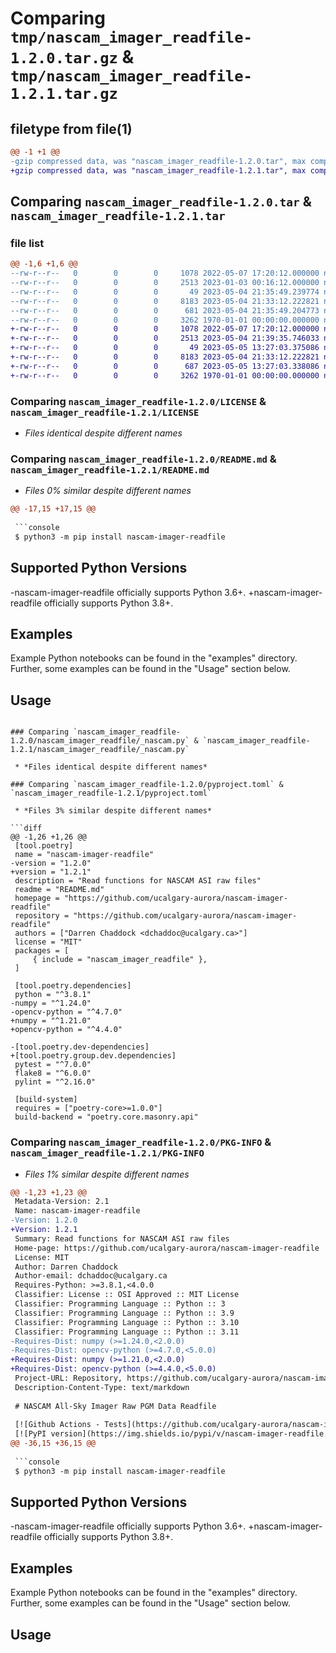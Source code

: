 # Comparing `tmp/nascam_imager_readfile-1.2.0.tar.gz` & `tmp/nascam_imager_readfile-1.2.1.tar.gz`

## filetype from file(1)

```diff
@@ -1 +1 @@
-gzip compressed data, was "nascam_imager_readfile-1.2.0.tar", max compression
+gzip compressed data, was "nascam_imager_readfile-1.2.1.tar", max compression
```

## Comparing `nascam_imager_readfile-1.2.0.tar` & `nascam_imager_readfile-1.2.1.tar`

### file list

```diff
@@ -1,6 +1,6 @@
--rw-r--r--   0        0        0     1078 2022-05-07 17:20:12.000000 nascam_imager_readfile-1.2.0/LICENSE
--rw-r--r--   0        0        0     2513 2023-01-03 00:16:12.000000 nascam_imager_readfile-1.2.0/README.md
--rw-r--r--   0        0        0       49 2023-05-04 21:35:49.239774 nascam_imager_readfile-1.2.0/nascam_imager_readfile/__init__.py
--rw-r--r--   0        0        0     8183 2023-05-04 21:33:12.222821 nascam_imager_readfile-1.2.0/nascam_imager_readfile/_nascam.py
--rw-r--r--   0        0        0      681 2023-05-04 21:35:49.204773 nascam_imager_readfile-1.2.0/pyproject.toml
--rw-r--r--   0        0        0     3262 1970-01-01 00:00:00.000000 nascam_imager_readfile-1.2.0/PKG-INFO
+-rw-r--r--   0        0        0     1078 2022-05-07 17:20:12.000000 nascam_imager_readfile-1.2.1/LICENSE
+-rw-r--r--   0        0        0     2513 2023-05-04 21:39:35.746033 nascam_imager_readfile-1.2.1/README.md
+-rw-r--r--   0        0        0       49 2023-05-05 13:27:03.375086 nascam_imager_readfile-1.2.1/nascam_imager_readfile/__init__.py
+-rw-r--r--   0        0        0     8183 2023-05-04 21:33:12.222821 nascam_imager_readfile-1.2.1/nascam_imager_readfile/_nascam.py
+-rw-r--r--   0        0        0      687 2023-05-05 13:27:03.338086 nascam_imager_readfile-1.2.1/pyproject.toml
+-rw-r--r--   0        0        0     3262 1970-01-01 00:00:00.000000 nascam_imager_readfile-1.2.1/PKG-INFO
```

### Comparing `nascam_imager_readfile-1.2.0/LICENSE` & `nascam_imager_readfile-1.2.1/LICENSE`

 * *Files identical despite different names*

### Comparing `nascam_imager_readfile-1.2.0/README.md` & `nascam_imager_readfile-1.2.1/README.md`

 * *Files 0% similar despite different names*

```diff
@@ -17,15 +17,15 @@
 
 ```console
 $ python3 -m pip install nascam-imager-readfile
 ```
 
 ## Supported Python Versions
 
-nascam-imager-readfile officially supports Python 3.6+.
+nascam-imager-readfile officially supports Python 3.8+.
 
 ## Examples
 
 Example Python notebooks can be found in the "examples" directory. Further, some examples can be found in the "Usage" section below.
 
 ## Usage
```

### Comparing `nascam_imager_readfile-1.2.0/nascam_imager_readfile/_nascam.py` & `nascam_imager_readfile-1.2.1/nascam_imager_readfile/_nascam.py`

 * *Files identical despite different names*

### Comparing `nascam_imager_readfile-1.2.0/pyproject.toml` & `nascam_imager_readfile-1.2.1/pyproject.toml`

 * *Files 3% similar despite different names*

```diff
@@ -1,26 +1,26 @@
 [tool.poetry]
 name = "nascam-imager-readfile"
-version = "1.2.0"
+version = "1.2.1"
 description = "Read functions for NASCAM ASI raw files"
 readme = "README.md"
 homepage = "https://github.com/ucalgary-aurora/nascam-imager-readfile"
 repository = "https://github.com/ucalgary-aurora/nascam-imager-readfile"
 authors = ["Darren Chaddock <dchaddoc@ucalgary.ca>"]
 license = "MIT"
 packages = [
     { include = "nascam_imager_readfile" },
 ]
 
 [tool.poetry.dependencies]
 python = "^3.8.1"
-numpy = "^1.24.0"
-opencv-python = "^4.7.0"
+numpy = "^1.21.0"
+opencv-python = "^4.4.0"
 
-[tool.poetry.dev-dependencies]
+[tool.poetry.group.dev.dependencies]
 pytest = "^7.0.0"
 flake8 = "^6.0.0"
 pylint = "^2.16.0"
 
 [build-system]
 requires = ["poetry-core>=1.0.0"]
 build-backend = "poetry.core.masonry.api"
```

### Comparing `nascam_imager_readfile-1.2.0/PKG-INFO` & `nascam_imager_readfile-1.2.1/PKG-INFO`

 * *Files 1% similar despite different names*

```diff
@@ -1,23 +1,23 @@
 Metadata-Version: 2.1
 Name: nascam-imager-readfile
-Version: 1.2.0
+Version: 1.2.1
 Summary: Read functions for NASCAM ASI raw files
 Home-page: https://github.com/ucalgary-aurora/nascam-imager-readfile
 License: MIT
 Author: Darren Chaddock
 Author-email: dchaddoc@ucalgary.ca
 Requires-Python: >=3.8.1,<4.0.0
 Classifier: License :: OSI Approved :: MIT License
 Classifier: Programming Language :: Python :: 3
 Classifier: Programming Language :: Python :: 3.9
 Classifier: Programming Language :: Python :: 3.10
 Classifier: Programming Language :: Python :: 3.11
-Requires-Dist: numpy (>=1.24.0,<2.0.0)
-Requires-Dist: opencv-python (>=4.7.0,<5.0.0)
+Requires-Dist: numpy (>=1.21.0,<2.0.0)
+Requires-Dist: opencv-python (>=4.4.0,<5.0.0)
 Project-URL: Repository, https://github.com/ucalgary-aurora/nascam-imager-readfile
 Description-Content-Type: text/markdown
 
 # NASCAM All-Sky Imager Raw PGM Data Readfile
 
 [![Github Actions - Tests](https://github.com/ucalgary-aurora/nascam-imager-readfile/workflows/tests/badge.svg)](https://github.com/ucalgary-aurora/nascam-imager-readfile/actions?query=workflow%3Atests)
 [![PyPI version](https://img.shields.io/pypi/v/nascam-imager-readfile.svg)](https://pypi.python.org/pypi/nascam-imager-readfile/)
@@ -36,15 +36,15 @@
 
 ```console
 $ python3 -m pip install nascam-imager-readfile
 ```
 
 ## Supported Python Versions
 
-nascam-imager-readfile officially supports Python 3.6+.
+nascam-imager-readfile officially supports Python 3.8+.
 
 ## Examples
 
 Example Python notebooks can be found in the "examples" directory. Further, some examples can be found in the "Usage" section below.
 
 ## Usage
```


